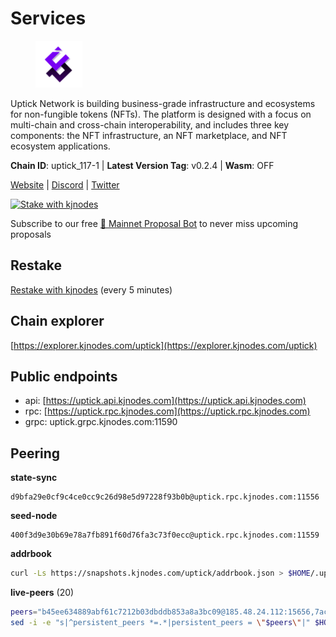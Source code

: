 # Services

<figure><img src="https://raw.githubusercontent.com/kj89/cosmos-images/main/logos/uptick.png" alt=""><figcaption></figcaption></figure>

Uptick Network is building business-grade infrastructure and  ecosystems for non-fungible tokens (NFTs). The platform is  designed with a focus on multi-chain and cross-chain interoperability,  and includes three key components: the NFT infrastructure, an NFT  marketplace, and NFT ecosystem applications.

**Chain ID**: uptick_117-1 | **Latest Version Tag**: v0.2.4 | **Wasm**: OFF

[Website](https://uptick.network) | [Discord](https://discord.gg/UzeHS7fu5H) | [Twitter](https://twitter.com/uptickproject)

[![Stake with kjnodes](https://i.ibb.co/cr44Q8j/button-stake-with-kjnodes.png)](https://restake.app/uptick/uptickvaloper1jqpaf0vgzlxvjx5meq8huweuv2nguqe20seefq)

Subscribe to our free [🤖 Mainnet Proposal Bot](https://t.me/kjnodes_proposal_bot) to never miss upcoming proposals

## Restake

[Restake with kjnodes](https://restake.app/uptick/uptickvaloper1jqpaf0vgzlxvjx5meq8huweuv2nguqe20seefq) (every 5 minutes)
## Chain explorer
[https://explorer.kjnodes.com/uptick](https://explorer.kjnodes.com/uptick)

## Public endpoints

* api: [https://uptick.api.kjnodes.com](https://uptick.api.kjnodes.com)
* rpc: [https://uptick.rpc.kjnodes.com](https://uptick.rpc.kjnodes.com)
* grpc: uptick.grpc.kjnodes.com:11590

## Peering

**state-sync**

```text
d9bfa29e0cf9c4ce0cc9c26d98e5d97228f93b0b@uptick.rpc.kjnodes.com:11556
```

**seed-node**

```text
400f3d9e30b69e78a7fb891f60d76fa3c73f0ecc@uptick.rpc.kjnodes.com:11559
```

**addrbook**
```bash
curl -Ls https://snapshots.kjnodes.com/uptick/addrbook.json > $HOME/.uptickd/config/addrbook.json
```

**live-peers** (20)
```bash
peers="b45ee634889abf61c7212b03dbddb853a8a3bc09@185.48.24.112:15656,7ac86e61608b3d44bb0941a8fbb844e5772db984@65.108.69.17:10656,250c98d4975ae9a12ed7dfcd5a7cf76b470e49a6@65.21.108.180:26656,b2bcb66f270153791b19e16ff23ddfec096f7097@142.132.202.50:41656,e8704845eaa0f3d39fcdc9c4065f3beb344384db@142.132.152.46:27656,0720f8f6cd1f1bf1c9549cdb10b920a1583d7675@182.253.224.66:10656,f05733da50967e3955e11665b1901d36291dfaee@65.108.195.30:21656,755c376ec8df0c6fce6d3e28f3d9054de4fe456f@81.30.157.35:17656,632c2362378546ab77883077861f38405c378d06@104.194.8.68:60556,ffd85619e0baed6ad09eec1e9c1651ded8e00b3b@82.165.186.119:26656,81ccbba5cba98cf89bcca74f271380b53afed4c4@154.26.130.207:27656,024a9c6eb41193e7fc76544572c0a8370e80e953@65.109.92.240:3156,fa402a4a9e0c23d31672a4f3bc49714f22a0dfa5@85.190.254.15:15656,f2710fe78495a0645b690dbf9296b5d62bc2a39f@148.113.6.229:20456,14ca9d73314dd519bc0b0be8511c88f85fe6873e@46.4.81.204:17656,e71bae28852a0b603f7360ec17fe91e7f065f324@142.132.253.112:35656,d9bfa29e0cf9c4ce0cc9c26d98e5d97228f93b0b@65.109.88.38:11556,34d28eeb7be1b245fd64ba2df4cdf62b5eb60dd3@202.61.240.155:30001,ea9c7688fa12f96c13cb37692fb129a780f6660e@65.109.88.251:11096,170397e75ca2b0f4e9f3b1bb5d0d23f9b10f01c7@212.23.222.125:30597"
sed -i -e "s|^persistent_peers *=.*|persistent_peers = \"$peers\"|" $HOME/.uptickd/config/config.toml
```
